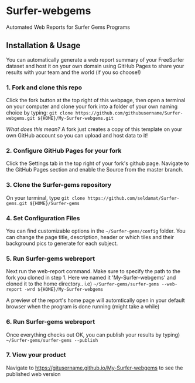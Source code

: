 # Surfer-webgems
Automated Web Reports for Surfer Gems Programs

## Installation & Usage
You can automatically generate a web report summary of your FreeSurfer dataset and host it on your own domain using GitHub Pages to share your results with your team and the world (if you so choose!) 

### 1. Fork and clone this repo
Click the fork button at the top right of this webpage, then open a terminal on your computer and clone your fork into a folder of your own naming choice by typing:
`git clone https://github.com/githubusername/Surfer-webgems.git ${HOME}/My-Surfer-webgems.git`

_What does this mean?_ A fork just creates a copy of this template on your own GitHub account so you can upload and host data to it!

### 2. Configure GitHub Pages for your fork
Click the Settings tab in the top right of your fork's github page. Navigate to the GitHub Pages section and enable the Source from the master branch.

### 3. Clone the Surfer-gems repository 
On your terminal, type
`git clone https://github.com/seldamat/Surfer-gems.git ${HOME}/Surfer-gems`

### 4. Set Configuration Files
You can find customizable options in the `~/Surfer-gems/config` folder. You can change the page title, description, header or which tiles and their background pics to generate for each subject.

### 5. Run Surfer-gems webreport
Next run the web-report command. Make sure to specify the path to the fork you cloned in step 1. Here we named it 'My-Surfer-webgems' and cloned it to the home directory.. i.e)
`~/Surfer-gems/surfer-gems --web-report -wrd ${HOME}/My-Surfer-webgems`

A preview of the report's home page will automtically open in your default browser when the program is done running (might take a while)

### 6. Run Surfer-gems webreport
Once everything checks out OK, you can publish your results by typing)
`~/Surfer-gems/surfer-gems --publish`

### 7. View your product
Navigate to https://gitusername.github.io/My-Surfer-webgems to see the published web version


